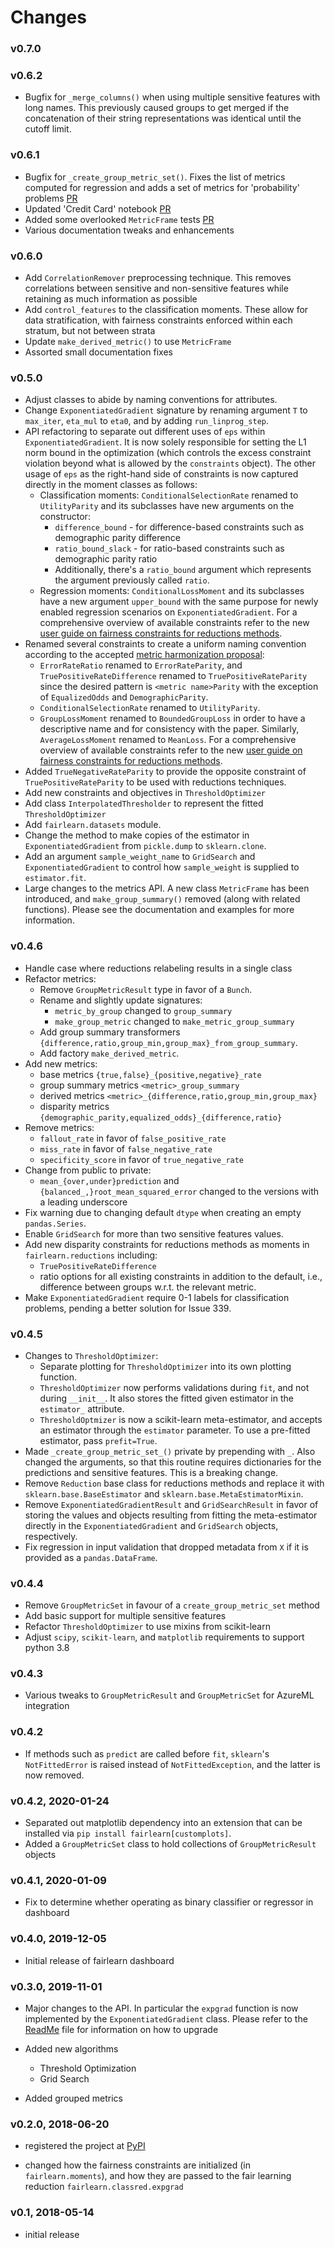 # Changes

### v0.7.0

### v0.6.2

* Bugfix for `_merge_columns()` when using multiple sensitive features with
  long names. This previously caused groups to get merged if the concatenation
  of their string representations was identical until the cutoff limit.

### v0.6.1

* Bugfix for `_create_group_metric_set()`. Fixes the list of metrics computed for regression
  and adds a set of metrics for 'probability' problems [PR](https://github.com/fairlearn/fairlearn/pull/727)
* Updated 'Credit Card' notebook [PR](https://github.com/fairlearn/fairlearn/pull/713)
* Added some overlooked `MetricFrame` tests [PR](https://github.com/fairlearn/fairlearn/pull/701)
* Various documentation tweaks and enhancements

### v0.6.0

* Add `CorrelationRemover` preprocessing technique. This removes correlations
  between sensitive and non-sensitive features while retaining as much information
  as possible
* Add `control_features` to the classification moments. These allow for data
  stratification, with fairness constraints enforced within each stratum, but
  not between strata
* Update `make_derived_metric()` to use `MetricFrame`
* Assorted small documentation fixes

### v0.5.0

* Adjust classes to abide by naming conventions for attributes.
* Change `ExponentiatedGradient` signature by renaming argument `T` to
  `max_iter`, `eta_mul` to `eta0`, and by adding `run_linprog_step`.
* API refactoring to separate out different uses of `eps` within
  `ExponentiatedGradient`. It is now solely responsible for setting the L1
  norm bound in the optimization (which controls the excess constraint
  violation beyond what is allowed by the `constraints` object).
  The other usage of `eps` as the right-hand side of constraints is
  now captured directly in the moment classes as follows:
  * Classification moments: `ConditionalSelectionRate` renamed to
    `UtilityParity` and its subclasses have new arguments on the constructor:
    * `difference_bound` - for difference-based constraints such as
      demographic parity difference
    * `ratio_bound_slack` - for ratio-based constraints such as demographic
      parity ratio
    * Additionally, there's a `ratio_bound` argument which represents the
      argument previously called `ratio`.
  * Regression moments: `ConditionalLossMoment` and its subclasses have a new
    argument `upper_bound` with the same purpose for newly enabled regression
    scenarios on `ExponentiatedGradient`.
  For a comprehensive overview of available constraints refer to the new [user
  guide on fairness constraints for reductions methods](https://fairlearn.org/main/user_guide/mitigation.html#reductions).
* Renamed several constraints to create a uniform naming convention according
  to the accepted [metric harmonization proposal](https://github.com/fairlearn/fairlearn-proposals/blob/master/api/METRICS.md):
  * `ErrorRateRatio` renamed to `ErrorRateParity`, and
    `TruePositiveRateDifference` renamed to `TruePositiveRateParity` since the
    desired pattern is `<metric name>Parity` with the exception of
    `EqualizedOdds` and `DemographicParity`.
  * `ConditionalSelectionRate` renamed to `UtilityParity`.
  * `GroupLossMoment` renamed to `BoundedGroupLoss` in order to have a
    descriptive name and for consistency with the paper. Similarly,
    `AverageLossMoment` renamed to `MeanLoss`.
  For a comprehensive overview of available constraints refer to the new [user
  guide on fairness constraints for reductions methods](https://fairlearn.org/main/user_guide/mitigation.html#reductions).
* Added `TrueNegativeRateParity` to provide the opposite constraint of
  `TruePositiveRateParity` to be used with reductions techniques.
* Add new constraints and objectives in `ThresholdOptimizer`
* Add class `InterpolatedThresholder` to represent the fitted
  `ThresholdOptimizer`
* Add `fairlearn.datasets` module.
* Change the method to make copies of the estimator in `ExponentiatedGradient`
  from `pickle.dump` to `sklearn.clone`. 
* Add an argument `sample_weight_name` to `GridSearch` and
  `ExponentiatedGradient` to control how `sample_weight` is supplied to
  `estimator.fit`.
* Large changes to the metrics API. A new class `MetricFrame` has been
  introduced, and `make_group_summary()` removed (along with related
  functions). Please see the documentation and examples for more information.

### v0.4.6

* Handle case where reductions relabeling results in a single class
* Refactor metrics:
  * Remove `GroupMetricResult` type in favor of a `Bunch`.
  * Rename and slightly update signatures:
    * `metric_by_group` changed to `group_summary`
    * `make_group_metric` changed to `make_metric_group_summary`
  * Add group summary transformers
    `{difference,ratio,group_min,group_max}_from_group_summary`.
  * Add factory `make_derived_metric`.
* Add new metrics:
  * base metrics `{true,false}_{positive,negative}_rate`
  * group summary metrics `<metric>_group_summary`
  * derived metrics `<metric>_{difference,ratio,group_min,group_max}`
  * disparity metrics `{demographic_parity,equalized_odds}_{difference,ratio}`
* Remove metrics:
  * `fallout_rate` in favor of `false_positive_rate`
  * `miss_rate` in favor of `false_negative_rate`
  * `specificity_score` in favor of `true_negative_rate`
* Change from public to private:
  * `mean_{over,under}prediction` and `{balanced_,}root_mean_squared_error`
    changed to the versions with a leading underscore
* Fix warning due to changing default `dtype` when creating an empty
  `pandas.Series`.
* Enable `GridSearch` for more than two sensitive features values.
* Add new disparity constraints for reductions methods as moments in
  `fairlearn.reductions` including:
  * `TruePositiveRateDifference`
  * ratio options for all existing constraints in addition to the default,
    i.e., difference between groups w.r.t. the relevant metric.
* Make `ExponentiatedGradient` require 0-1 labels for classification problems,
  pending a better solution for Issue 339.

### v0.4.5

* Changes to `ThresholdOptimizer`:
  * Separate plotting for `ThresholdOptimizer` into its own plotting function.
  * `ThresholdOptimizer` now performs validations during `fit`, and not during
    `__init__`. It also stores the fitted given estimator in the `estimator_`
    attribute.
  * `ThresholdOptmizer` is now a scikit-learn meta-estimator, and accepts
    an estimator through the `estimator` parameter. To use a pre-fitted
    estimator, pass `prefit=True`.
* Made `_create_group_metric_set_()` private by prepending with `_`.
  Also changed the arguments, so that this routine requires
  dictionaries for the predictions and sensitive features. This is a
  breaking change.
* Remove `Reduction` base class for reductions methods and replace it with
  `sklearn.base.BaseEstimator` and `sklearn.base.MetaEstimatorMixin`.
* Remove `ExponentiatedGradientResult` and `GridSearchResult` in favor of
  storing the values and objects resulting from fitting the meta-estimator
  directly in the `ExponentiatedGradient` and `GridSearch` objects,
  respectively.
* Fix regression in input validation that dropped metadata from `X` if it is
  provided as a `pandas.DataFrame`.

### v0.4.4

* Remove `GroupMetricSet` in favour of a `create_group_metric_set` method
* Add basic support for multiple sensitive features
* Refactor `ThresholdOptimizer` to use mixins from scikit-learn
* Adjust `scipy`, `scikit-learn`, and `matplotlib` requirements to support
  python 3.8

### v0.4.3

* Various tweaks to `GroupMetricResult` and `GroupMetricSet` for AzureML
  integration

### v0.4.2

* If methods such as `predict` are called before `fit`, `sklearn`'s
  `NotFittedError` is raised instead of `NotFittedException`, and the latter
  is now removed.

### v0.4.2, 2020-01-24

* Separated out matplotlib dependency into an extension that can be installed
  via `pip install fairlearn[customplots]`.
* Added a `GroupMetricSet` class to hold collections of `GroupMetricResult`
  objects

### v0.4.1, 2020-01-09

* Fix to determine whether operating as binary classifier or regressor in
  dashboard

### v0.4.0, 2019-12-05

* Initial release of fairlearn dashboard

### v0.3.0, 2019-11-01

* Major changes to the API. In particular the `expgrad` function is now
  implemented by the `ExponentiatedGradient` class. Please refer to the
  [ReadMe](readme.md) file for information on how to upgrade

* Added new algorithms
  * Threshold Optimization
  * Grid Search
  
* Added grouped metrics

### v0.2.0, 2018-06-20

* registered the project at [PyPI](https://pypi.org/)

* changed how the fairness constraints are initialized (in
  `fairlearn.moments`), and how they are passed to the fair learning reduction
  `fairlearn.classred.expgrad`

### v0.1, 2018-05-14

* initial release
